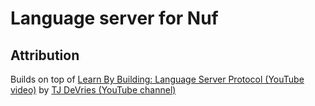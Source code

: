 # Language server for Nuf

## Attribution

Builds on top of [Learn By Building: Language Server Protocol (YouTube video)](https://www.youtube.com/watch?v=YsdlcQoHqPY) by [TJ DeVries (YouTube channel)](https://www.youtube.com/@teej_dv)
